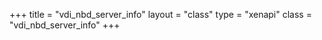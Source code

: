 +++
title = "vdi_nbd_server_info"
layout = "class"
type = "xenapi"
class = "vdi_nbd_server_info"
+++
